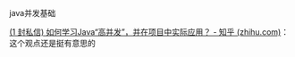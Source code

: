 java并发基础



[(1 封私信) 如何学习Java“高并发”，并在项目中实际应用？ - 知乎 (zhihu.com)](https://www.zhihu.com/question/64948142)： 这个观点还是挺有意思的